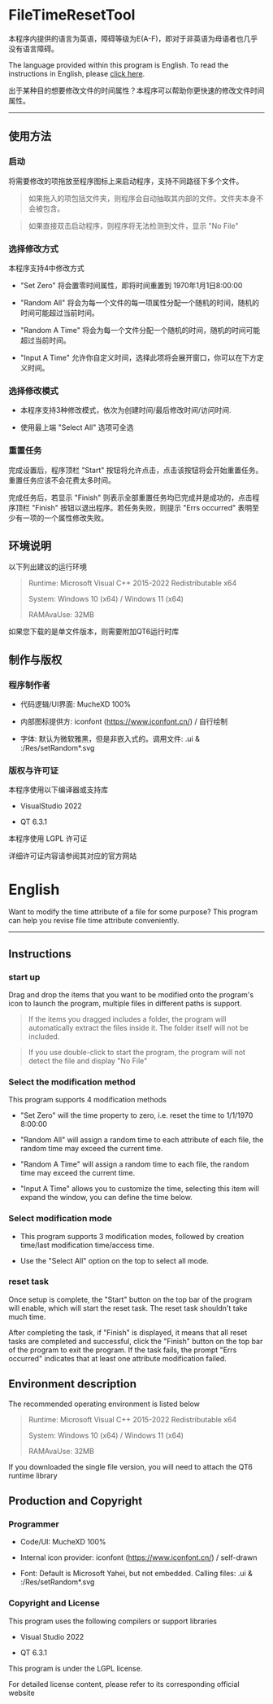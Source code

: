 # FileTimeResetTool

本程序内提供的语言为英语，障碍等级为E(A-F)，即对于非英语为母语者也几乎没有语言障碍。

The language provided within this program is English. To read the instructions in English, please [click here](https://github.com/MucheXD/FileTimeResetTool/README.md#English).

出于某种目的想要修改文件的时间属性？本程序可以帮助你更快速的修改文件时间属性。

---

## 使用方法

### 启动

将需要修改的项拖放至程序图标上来启动程序，支持不同路径下多个文件。

> 如果拖入的项包括文件夹，则程序会自动抽取其内部的文件。文件夹本身不会被包含。

> 如果直接双击启动程序，则程序将无法检测到文件，显示 "No File"

### 选择修改方式

本程序支持4中修改方式

+ "Set Zero" 将会置零时间属性，即将时间重置到 1970年1月1日8:00:00

+ "Random All" 将会为每一个文件的每一项属性分配一个随机的时间，随机的时间可能超过当前时间。

+ "Random A Time" 将会为每一个文件分配一个随机的时间，随机的时间可能超过当前时间。

+ "Input A Time" 允许你自定义时间，选择此项将会展开窗口，你可以在下方定义时间。

### 选择修改模式

+ 本程序支持3种修改模式，依次为创建时间/最后修改时间/访问时间.

+ 使用最上端 "Select All" 选项可全选

### 重置任务

完成设置后，程序顶栏 "Start" 按钮将允许点击，点击该按钮将会开始重置任务。重置任务应该不会花费太多时间。

完成任务后，若显示 "Finish" 则表示全部重置任务均已完成并是成功的，点击程序顶栏 "Finish" 按钮以退出程序。若任务失败，则提示 "Errs occurred" 表明至少有一项的一个属性修改失败。

## 环境说明

以下列出建议的运行环境

> Runtime: Microsoft Visual C++ 2015-2022 Redistributable x64
>
> System: Windows 10 (x64) / Windows 11 (x64)
>
> RAMAvaUse: 32MB

如果您下载的是单文件版本，则需要附加QT6运行时库

## 制作与版权

### 程序制作者

+ 代码逻辑/UI界面: MucheXD 100%

+ 内部图标提供方: iconfont (https://www.iconfont.cn/) / 自行绘制

+ 字体: 默认为微软雅黑，但是非嵌入式的。调用文件: .ui & :/Res/setRandom*.svg

### 版权与许可证

本程序使用以下编译器或支持库

+ VisualStudio 2022

+ QT 6.3.1

本程序使用 LGPL 许可证

详细许可证内容请参阅其对应的官方网站

# English

Want to modify the time attribute of a file for some purpose? This program can help you revise file time attribute conveniently.

---

## Instructions

### start up

Drag and drop the items that you want to be modified onto the program's icon to launch the program, multiple files in different paths is support.

> If the items you dragged includes a folder, the program will automatically extract the files inside it. The folder itself will not be included.

> If you use double-click to start the program, the program will not detect the file and display "No File"

### Select the modification method

This program supports 4 modification methods

+ "Set Zero" will the time property to zero, i.e. reset the time to 1/1/1970 8:00:00

+ "Random All" will assign a random time to each attribute of each file, the random time may exceed the current time.

+ "Random A Time" will assign a random time to each file, the random time may exceed the current time.

+ "Input A Time" allows you to customize the time, selecting this item will expand the window, you can define the time below.

### Select modification mode

+ This program supports 3 modification modes, followed by creation time/last modification time/access time.

+ Use the "Select All" option on the top to select all mode.

### reset task

Once setup is complete, the "Start" button on the top bar of the program will enable, which will start the reset task. The reset task shouldn't take much time.

After completing the task, if "Finish" is displayed, it means that all reset tasks are completed and successful, click the "Finish" button on the top bar of the program to exit the program. If the task fails, the prompt "Errs occurred" indicates that at least one attribute modification failed.

## Environment description

The recommended operating environment is listed below

> Runtime: Microsoft Visual C++ 2015-2022 Redistributable x64
>
> System: Windows 10 (x64) / Windows 11 (x64)
>
> RAMAvaUse: 32MB

If you downloaded the single file version, you will need to attach the QT6 runtime library

## Production and Copyright

### Programmer

+ Code/UI: MucheXD 100%

+ Internal icon provider: iconfont (https://www.iconfont.cn/) / self-drawn

+ Font: Default is Microsoft Yahei, but not embedded. Calling files: .ui & :/Res/setRandom*.svg

### Copyright and License

This program uses the following compilers or support libraries

+ Visual Studio 2022

+ QT 6.3.1

This program is under the LGPL license.

For detailed license content, please refer to its corresponding official website
